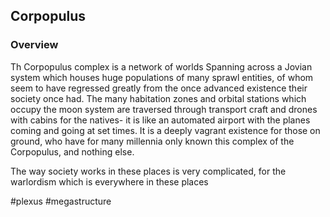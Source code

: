 ## Corpopulus

### Overview

Th Corpopulus complex is a network of worlds Spanning across a Jovian system which houses huge populations of many sprawl entities, of whom seem to have regressed greatly from the once advanced existence their society once had.
The many habitation zones and orbital stations which occupy the moon system are traversed through transport craft and drones with cabins for the natives- it is like an automated airport with the planes coming and going at set times.  It is a deeply vagrant existence for those on ground, who have for many millennia only known this complex of the Corpopulus, and nothing else.

The way society works in these places is very complicated, for the warlordism which is everywhere in these places

#plexus 
#megastructure 